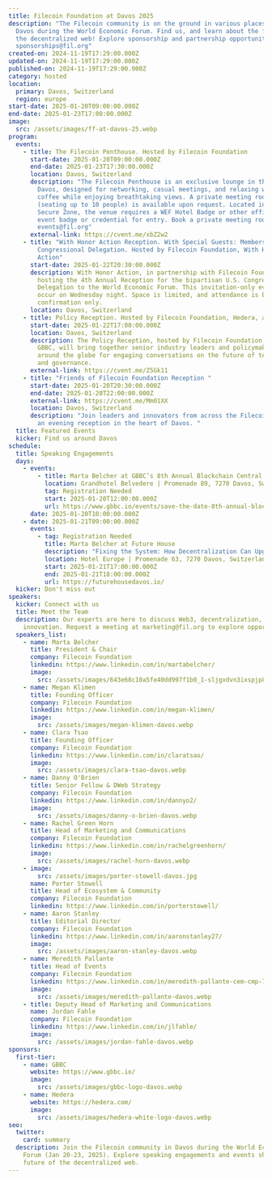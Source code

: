 ```yaml
---
title: Filecoin Foundation at Davos 2025
description: "The Filecoin community is on the ground in various places around
  Davos during the World Economic Forum. Find us, and learn about the future of
  the decentralized web! Explore sponsorship and partnership opportunities:
  sponsorships@fil.org"
created-on: 2024-11-19T17:29:00.000Z
updated-on: 2024-11-19T17:29:00.000Z
published-on: 2024-11-19T17:29:00.000Z
category: hosted
location:
  primary: Davos, Switzerland
  region: europe
start-date: 2025-01-20T09:00:00.000Z
end-date: 2025-01-23T17:00:00.000Z
image:
  src: /assets/images/ff-at-davos-25.webp
program:
  events:
    - title: The Filecoin Penthouse. Hosted by Filecoin Foundation
      start-date: 2025-01-20T09:00:00.000Z
      end-date: 2025-01-23T17:30:00.000Z
      location: Davos, Switzerland
      description: "The Filecoin Penthouse is an exclusive lounge in the heart of
        Davos, designed for networking, casual meetings, and relaxing with
        coffee while enjoying breathtaking views. A private meeting room
        (seating up to 10 people) is available upon request. Located in WEF’s
        Secure Zone, the venue requires a WEF Hotel Badge or other official WEF
        event badge or credential for entry. Book a private meeting room:
        events@fil.org"
      external-link: https://cvent.me/xbZ2w2
    - title: "With Honor Action Reception. With Special Guests: Members of the U.S.
        Congressional Delegation. Hosted by Filecoin Foundation, With Honor
        Action"
      start-date: 2025-01-22T20:30:00.000Z
      description: With Honor Action, in partnership with Filecoin Foundation, is
        hosting the 4th Annual Reception for the bipartisan U.S. Congressional
        Delegation to the World Economic Forum. This invitation-only event will
        occur on Wednesday night. Space is limited, and attendance is by prior
        confirmation only.
      location: Davos, Switzerland
    - title: Policy Reception. Hosted by Filecoin Foundation, Hedera, and GBBC.
      start-date: 2025-01-22T17:00:00.000Z
      location: Davos, Switzerland
      description: The Policy Reception, hosted by Filecoin Foundation, Hedera, and
        GBBC, will bring together senior industry leaders and policymakers from
        around the globe for engaging conversations on the future of technology
        and governance.
      external-link: https://cvent.me/Z5Gk11
    - title: "Friends of Filecoin Foundation Reception "
      start-date: 2025-01-20T20:30:00.000Z
      end-date: 2025-01-20T22:00:00.000Z
      external-link: https://cvent.me/Mm01XX
      location: Davos, Switzerland
      description: "Join leaders and innovators from across the Filecoin ecosystem for
        an evening reception in the heart of Davos. "
  title: Featured Events
  kicker: Find us around Davos
schedule:
  title: Speaking Engagements
  days:
    - events:
        - title: Marta Belcher at GBBC’s 8th Annual Blockchain Central Davos
          location: Grandhotel Belvedere | Promenade 89, 7270 Davos, Switzerland
          tag: Registration Needed
          start: 2025-01-20T12:00:00.000Z
          url: https://www.gbbc.io/events/save-the-date-8th-annual-blockchain-central-davos
      date: 2025-01-20T10:00:00.000Z
    - date: 2025-01-21T09:00:00.000Z
      events:
        - tag: Registration Needed
          title: Marta Belcher at Future House
          description: "Fixing the System: How Decentralization Can Upgrade the Internet"
          location: Hotel Europe | Promenade 63, 7270 Davos, Switzerland
          start: 2025-01-21T17:00:00.000Z
          end: 2025-01-21T18:00:00.000Z
          url: https://futurehousedavos.io/
  kicker: Don't miss out
speakers:
  kicker: Connect with us
  title: Meet the Team
  description: Our experts are here to discuss Web3, decentralization, and policy
    innovation. Request a meeting at marketing@fil.org to explore opportunities.
  speakers_list:
    - name: Marta Belcher
      title: President & Chair
      company: Filecoin Foundation
      linkedin: https://www.linkedin.com/in/martabelcher/
      image:
        src: /assets/images/643e68c10a5fe40dd997f1b0_1-sljgxdvn3ixspjp8v2-i4g.jpeg
    - name: Megan Klimen
      title: Founding Officer
      company: Filecoin Foundation
      linkedin: https://www.linkedin.com/in/megan-klimen/
      image:
        src: /assets/images/megan-klimen-davos.webp
    - name: Clara Tsao
      title: Founding Officer
      company: Filecoin Foundation
      linkedin: https://www.linkedin.com/in/claratsao/
      image:
        src: /assets/images/clara-tsao-davos.webp
    - name: Danny O'Brien
      title: Senior Fellow & DWeb Strategy
      company: Filecoin Foundation
      linkedin: https://www.linkedin.com/in/dannyo2/
      image:
        src: /assets/images/danny-o-brien-davos.webp
    - name: Rachel Green Horn
      title: Head of Marketing and Communications
      company: Filecoin Foundation
      linkedin: https://www.linkedin.com/in/rachelgreenhorn/
      image:
        src: /assets/images/rachel-horn-davos.webp
    - image:
        src: /assets/images/porter-stowell-davos.jpg
      name: Porter Stowell
      title: Head of Ecosystem & Community
      company: Filecoin Foundation
      linkedin: https://www.linkedin.com/in/porterstowell/
    - name: Aaron Stanley
      title: Editorial Director
      company: Filecoin Foundation
      linkedin: https://www.linkedin.com/in/aaronstanley27/
      image:
        src: /assets/images/aaron-stanley-davos.webp
    - name: Meredith Pallante
      title: Head of Events
      company: Filecoin Foundation
      linkedin: https://www.linkedin.com/in/meredith-pallante-cem-cmp-7270549/
      image:
        src: /assets/images/meredith-pallante-davos.webp
    - title: Deputy Head of Marketing and Communications
      name: Jordan Fahle
      company: Filecoin Foundation
      linkedin: https://www.linkedin.com/in/jlfahle/
      image:
        src: /assets/images/jordan-fahle-davos.webp
sponsors:
  first-tier:
    - name: GBBC
      website: https://www.gbbc.io/
      image:
        src: /assets/images/gbbc-logo-davos.webp
    - name: Hedera
      website: https://hedera.com/
      image:
        src: /assets/images/hedera-white-logo-davos.webp
seo:
  twitter:
    card: summary
  description: Join the Filecoin community in Davos during the World Economic
    Forum (Jan 20-23, 2025). Explore speaking engagements and events shaping the
    future of the decentralized web.
---
```

